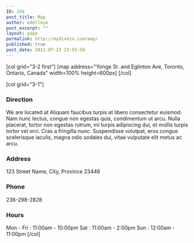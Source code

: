 ```yaml
---
ID: 244
post_title: Map
author: edelleye
post_excerpt: ""
layout: page
permalink: http://mydivein.com/map/
published: true
post_date: 2012-07-23 23:55:58
---
```

[col grid="3-2 first"]
[map address="Yonge St. and Eglinton Ave, Toronto, Ontario, Canada" width=100% height=600px]
[/col]

[col grid="3-1"]
<h3>Direction</h3>
We are located at Aliquam faucibus turpis at libero consectetur euismod. Nam nunc lectus, congue non egestas quis, condimentum ut arcu. Nulla placerat, tortor non egestas rutrum, mi turpis adipiscing dui, et mollis turpis tortor vel orci. Cras a fringilla nunc. Suspendisse volutpat, eros congue scelerisque iaculis, magna odio sodales dui, vitae vulputate elit metus ac arcu.
<h3>Address</h3>
123 Street Name,
City, Province
23446
<h3>Phone</h3>
236-298-2828
<h3>Hours</h3>
Mon - Fri : 11:00am - 10:00pm
Sat : 11:00am - 2:00pm
Sun : 12:00am - 11:00pm
[/col]
